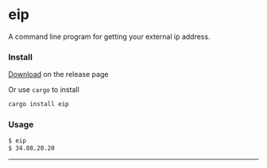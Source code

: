 

# eip

A command line program for getting your external ip address.

### Install

[Download](https://github.com/wyhaya/eip/releases) on the release page

Or use `cargo` to install

```bash
cargo install eip
```

### Usage

```bash
$ eip
$ 34.88.20.20
```

---
